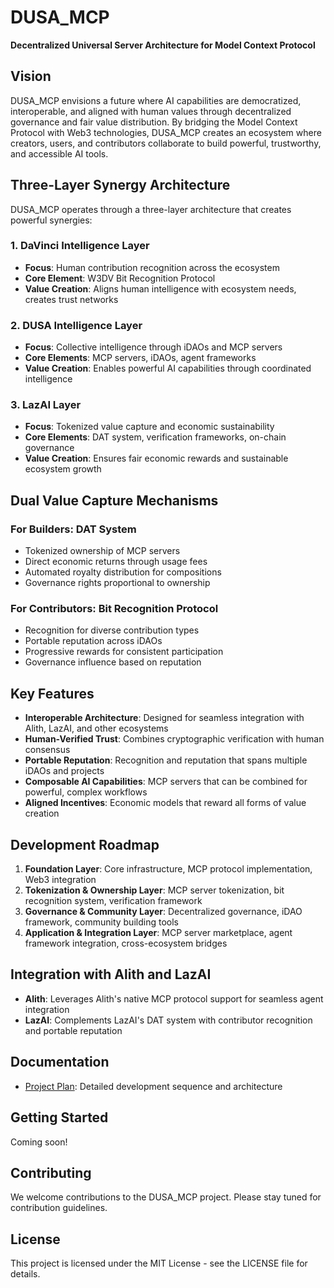 # DUSA_MCP

**Decentralized Universal Server Architecture for Model Context Protocol**

## Vision

DUSA_MCP envisions a future where AI capabilities are democratized, interoperable, and aligned with human values through decentralized governance and fair value distribution. By bridging the Model Context Protocol with Web3 technologies, DUSA_MCP creates an ecosystem where creators, users, and contributors collaborate to build powerful, trustworthy, and accessible AI tools.

## Three-Layer Synergy Architecture

DUSA_MCP operates through a three-layer architecture that creates powerful synergies:

### 1. DaVinci Intelligence Layer
- **Focus**: Human contribution recognition across the ecosystem
- **Core Element**: W3DV Bit Recognition Protocol
- **Value Creation**: Aligns human intelligence with ecosystem needs, creates trust networks

### 2. DUSA Intelligence Layer
- **Focus**: Collective intelligence through iDAOs and MCP servers
- **Core Elements**: MCP servers, iDAOs, agent frameworks
- **Value Creation**: Enables powerful AI capabilities through coordinated intelligence

### 3. LazAI Layer
- **Focus**: Tokenized value capture and economic sustainability
- **Core Elements**: DAT system, verification frameworks, on-chain governance
- **Value Creation**: Ensures fair economic rewards and sustainable ecosystem growth

## Dual Value Capture Mechanisms

### For Builders: DAT System
- Tokenized ownership of MCP servers
- Direct economic returns through usage fees
- Automated royalty distribution for compositions
- Governance rights proportional to ownership

### For Contributors: Bit Recognition Protocol
- Recognition for diverse contribution types
- Portable reputation across iDAOs
- Progressive rewards for consistent participation
- Governance influence based on reputation

## Key Features

- **Interoperable Architecture**: Designed for seamless integration with Alith, LazAI, and other ecosystems
- **Human-Verified Trust**: Combines cryptographic verification with human consensus
- **Portable Reputation**: Recognition and reputation that spans multiple iDAOs and projects
- **Composable AI Capabilities**: MCP servers that can be combined for powerful, complex workflows
- **Aligned Incentives**: Economic models that reward all forms of value creation

## Development Roadmap

1. **Foundation Layer**: Core infrastructure, MCP protocol implementation, Web3 integration
2. **Tokenization & Ownership Layer**: MCP server tokenization, bit recognition system, verification framework
3. **Governance & Community Layer**: Decentralized governance, iDAO framework, community building tools
4. **Application & Integration Layer**: MCP server marketplace, agent framework integration, cross-ecosystem bridges

## Integration with Alith and LazAI

- **Alith**: Leverages Alith's native MCP protocol support for seamless agent integration
- **LazAI**: Complements LazAI's DAT system with contributor recognition and portable reputation

## Documentation

- [Project Plan](DUSA_MCP_Project_Plan.md): Detailed development sequence and architecture

## Getting Started

Coming soon!

## Contributing

We welcome contributions to the DUSA_MCP project. Please stay tuned for contribution guidelines.

## License

This project is licensed under the MIT License - see the LICENSE file for details.
